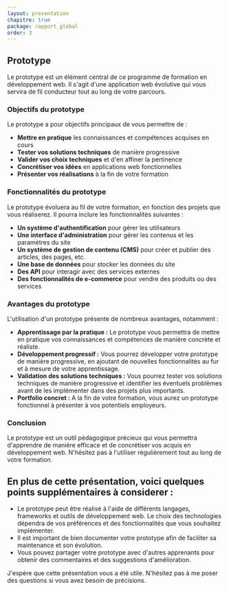 ```yaml
---
layout: presentation
chapitre: true
package: rapport_global
order: 3
---
```


## Prototype 

Le prototype est un élément central de ce programme de formation en développement web. Il s'agit d'une application web évolutive qui vous servira de fil conducteur tout au long de votre parcours. 

### Objectifs du prototype

Le prototype a pour objectifs principaux de vous permettre de :

* **Mettre en pratique** les connaissances et compétences acquises en cours
* **Tester vos solutions techniques** de manière progressive
* **Valider vos choix techniques** et d'en affiner la pertinence
* **Concrétiser vos idées** en applications web fonctionnelles
* **Présenter vos réalisations** à la fin de votre formation

### Fonctionnalités du prototype

Le prototype évoluera au fil de votre formation, en fonction des projets que vous réaliserez. Il pourra inclure les fonctionnalités suivantes :

* **Un système d'authentification** pour gérer les utilisateurs
* **Une interface d'administration** pour gérer les contenus et les paramètres du site
* **Un système de gestion de contenu (CMS)** pour créer et publier des articles, des pages, etc.
* **Une base de données** pour stocker les données du site
* **Des API** pour interagir avec des services externes
* **Des fonctionnalités de e-commerce** pour vendre des produits ou des services

### Avantages du prototype

L'utilisation d'un prototype présente de nombreux avantages, notamment :

* **Apprentissage par la pratique :** Le prototype vous permettra de mettre en pratique vos connaissances et compétences de manière concrète et réaliste.
* **Développement progressif :** Vous pourrez développer votre prototype de manière progressive, en ajoutant de nouvelles fonctionnalités au fur et à mesure de votre apprentissage.
* **Validation des solutions techniques :** Vous pourrez tester vos solutions techniques de manière progressive et identifier les éventuels problèmes avant de les implémenter dans des projets plus importants.
* **Portfolio concret :** A la fin de votre formation, vous aurez un prototype fonctionnel à présenter à vos potentiels employeurs.

### Conclusion

Le prototype est un outil pédagogique précieux qui vous permettra d'apprendre de manière efficace et de concrétiser vos acquis en développement web. N'hésitez pas à l'utiliser régulièrement tout au long de votre formation.

## En plus de cette présentation, voici quelques points supplémentaires à considerer :

* Le prototype peut être réalisé à l'aide de différents langages, frameworks et outils de développement web. Le choix des technologies dépendra de vos préférences et des fonctionnalités que vous souhaitez implémenter.
* Il est important de bien documenter votre prototype afin de faciliter sa maintenance et son évolution.
* Vous pouvez partager votre prototype avec d'autres apprenants pour obtenir des commentaires et des suggestions d'amélioration.

J'espère que cette présentation vous a été utile. N'hésitez pas à me poser des questions si vous avez besoin de précisions.

